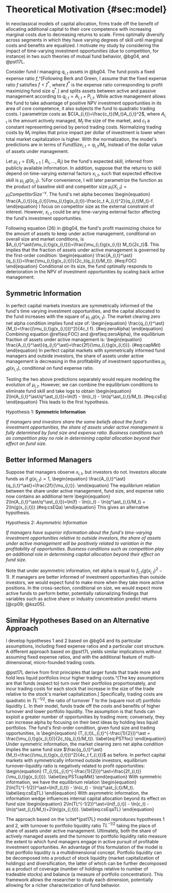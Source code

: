 # Theoretical Motivation {#sec:model}

In neoclassical models of capital allocation, firms trade off the benefit of allocating additional capital to their core competence with increasing marginal costs due to decreasing returns to scale. Firms optimally diversify across segments in which they have varying degrees of skill until marginal costs and benefits are equalized. I motivate my study by considering the impact of time-varying investment opportunities (due to competition, for instance) in two such theories of mutual fund behavior, @bg04, and @pst17L. 

Consider fund $i$ managing $q_{i,t}$ assets in @bg04. The fund posts a fixed expense ratio $f$,^[Following Berk and Green, I assume that the fixed expense ratio $f$ satisfies $f<f^\ast$, where $f^\ast$ is the expense ratio corresponding to profit maximizing fund size $q^\ast$.] and splits assets between active and passive management according to $q_{i,t}=A_{i,t}+P_{i,t}$. While active management allows the fund to take advantage of positive NPV investment opportunities in its area of core competence, it also subjects the fund to quadratic trading costs. I parametrize costs as $C(A_{i,t})=\frac{c_t}{M_t}A_{i,t}^2$, where $A_{i,t}$ is the amount actively managed, $M_t$ the size of the market, and $c_t$ a constant representing period by period trading costs. Normalizing trading costs by $M_t$ implies that price impact per dollar of investment is lower when total market capitalization is higher. With the normalization, the model's predictions are in terms of $FundSize_{i,t}=q_{i,t}/M_t$, instead of the dollar value of assets under management.


Let $\mu_{i,t}=E(R_{t+1}\mid R_1,\ldots,R_t)$ be the fund's expected skill, inferred from publicly available information. In addition, suppose that the returns to skill depend on time-varying external factors $x_{i,t}$, such that expected effective skill is $\mu_{i,t}g(x_{i,t})$. 
%For convenience, I will later parametrize the function as the product of baseline skill and competitor size $\mu_i(X_{i,t})=\mu_i CompetitorSize^{-\gamma}$. 
The fund's net alpha becomes
\begin{equation}
\frac{A_{i,t}}{q_{i,t}}\mu_{i,t}g(x_{i,t})-\frac{c_t A_{i,t}^2}{q_{i,t}M_t}-f. 
\end{equation}
I focus on competitor size as the external constraint of interest. However, $x_{i,t}$ could be any time-varying external factor affecting the fund's investment opportunities.

Following equation (26) in @bg04, the fund's profit maximizing choice for the amount of assets to keep under active management, conditional on overall size and market conditions, is $A_{i,t}^\ast(\mu_{i,t}g(x_{i,t}))=\frac{\mu_{i,t}g(x_{i,t}) M_t}{2c_t}$. This implies that the fraction of assets under active management is governed by the first-order condition:
\begin{equation}
\frac{A_{i,t}^\ast}{q_{i,t}}=\frac{\mu_{i,t}g(x_{i,t})}{2c_t(q_{i,t}/M_t)}.
(\#eq:FOC)
\end{equation}
Conditional on its size, the fund optimally responds to deterioration in the NPV of investment opportunities by scaling back active management. 


## Symmetric Information

In perfect capital markets investors are symmetrically informed of the fund's time varying investment opportunities, and the capital allocated to the fund increases with the square of $\mu_{i,t}g(x_{i,t})$. The market clearing zero net alpha condition implies fund size of:
\begin{equation}
\frac{q_{i,t}^\ast}{M_t}=\frac{(\mu_{i,t}g(x_{i,t}))^2}{4c_t f}.
(\#eq:zeroAlpha)
\end{equation}
Combining equation \@ref(eq:FOC) and \@ref(eq:zeroAlpha), the equilibrium fraction of assets under active management is:
\begin{equation}
\frac{A_{i,t}^\ast}{q_{i,t}^\ast}=\frac{2f}{\mu_{i,t}g(x_{i,t})}.
(\#eq:capMkt)
\end{equation}
In perfect capital markets with symmetrically informed fund managers and outside investors, the share of assets under active management is decreasing in the profitability of investment opportunities $\mu_{i,t}g(x_{i,t})$, conditional on fund expense ratio. 

Testing the two above predictions separately would require modeling the evolution of $\mu_{i,t}$. However, we can combine the equilibrium conditions to eliminate fund skill and take logs to obtain
\begin{equation}
2\ln(A_{i,t}^\ast/q^\ast_{i,t})=\ln(f) - \ln(c_t) - \ln(q^\ast_{i,t}/M_t).
(\#eq:csEq)
\end{equation}
This leads to the first hypothesis.

Hypothesis 1: **Symmetric Information**

*If managers and investors share the same beliefs about the fund's investment opportunities, the share of assets under active management is fully determined by fund size and expense ratio. Business conditions such as competition play no role in determining capital allocation beyond their effect on fund size.*

## Better Informed Managers

Suppose that managers observe $x_{i,t}$, but investors do not. Investors allocate funds as if $g(x_{i,t})=1$,
\begin{equation}
\frac{A_{i,t}^\ast}{q_{i,t}^\ast}=\frac{2f}{\mu_{i,t}}.
\end{equation}
The equilibrium relation between the share under active management, fund size, and expense ratio now contains an additional term
\begin{equation}
2\ln(A_{i,t}^\ast/q^\ast_{i,t})=\ln(f) - \ln(c_t) - \ln(q^\ast_{i,t}/M_t) + 2\ln(g(x_{i,t}))
(\#eq:csEQa)
\end{equation}
This gives an alternative hypothesis.

Hypothesis 2: *Asymmetric Information*

*If managers have superior information about the fund's time-varying investment opportunities relative to outside investors, the share of assets under active management will be positively related to variation in the profitability of opportunities. Business conditions such as competition play an additional role in determining capital allocation beyond their effect on fund size.*

Note that under asymmetric information, net alpha is equal to $f_{i,t}(g(x_{i,t})^2-1)$. If managers are better informed of investment opportunities than outside investors, we would expect fund to make more when they take more active positions. In the cross-section, conditional on size, we would expect more active funds to perform better, potentially rationalizing findings that variables such as active share or industry concentration predict returns [@cp09; @ksz05].


## Similar Hypotheses Based on an Alternative Approach

I develop hypotheses 1 and 2 based on @bg04 and its particular assumptions, including fixed expense ratios and a particular cost structure. A different approach based on @pst17L yields similar implications without assuming fixed expense ratios, and with the additional feature of multi-dimensional, micro-founded trading costs. 

@pst17L derive from first principles that larger funds that trade more and hold less liquid portfolios incur higher trading costs.^[The key assumptions are that funds (expect to) turn over their portfolios proportionately, and incur trading costs for each stock that increase in the size of the trade relative to the stock's market capitalization.] Specifically, trading costs are quadratic in $TL^{-1/2}$, the ratio of turnover $T$ to the (square root of) portfolio liquidity $L$. In their model, funds trade off the costs and benefits of higher turnover and lower portfolio liquidity. The assumption is that funds can exploit a greater number of opportunities by trading more; conversely, they can increase alpha by focusing on their best ideas by holding less liquid portfolios. The fund's first-order condition, given fund size and trading opportunities, is 
\begin{equation}
(T_{i,t}L_{i,t}^{-\frac{1}{2}})^\ast = \frac{\mu_{i,t}g(x_{i,t})}{2c_t(q_{i,t}/M_t)}.
\label{eq:PSTfoc}
\end{equation}
Under symmetric information, the market clearing zero net alpha condition implies the same fund size $\frac{q_{i,t}^\ast}{M_t}=\frac{(\mu_{i,t}g(x_{i,t}))^2}{4c_t f_{i,t}}$ as before. In perfect capital markets with symmetrically informed outside investors, equilibrium turnover-liquidity ratio is negatively related to profit opportunities:
\begin{equation}
(T_{i,t}L_{i,t}^{-\frac{1}{2}})^\ast=\frac{2f_{i,t}}{\mu_{i,t}g(x_{i,t})}.
\label{eq:PSTcapMkt}
\end{equation}
With symmetric information, we have the equilibrium relation
\begin{equation}
2\ln(TL^{-1/2})^\ast=\ln(f_{i,t}) - \ln(c_t) - \ln(q^\ast_{i,t}/M_t).
\label{eq:csEqTL}
\end{equation}
With asymmetric information, the information wedge influences internal capital allocation beyond its effect on fund size
\begin{equation}
2\ln(TL^{-1/2})^\ast=\ln(f_{i,t}) - \ln(c_t) - \ln(q^\ast_{i,t}/M_t)+2\ln(g(x_{i,t})).
\label{eq:csEqaTL}
\end{equation}

The approach based on the \citet*{pst17L} model reproduces hypotheses 1 and 2, with turnover to portfolio liquidity ratio $TL^{-1/2}$ taking the place of share of assets under active management. Ultimately, both the share of actively managed assets and the turnover to portfolio liquidity ratio measure the extent to which fund managers engage in active pursuit of profitable investment opportunities. An advantage of this formulation of the model is that portfolio liquidity is a multidimensional concept. Portfolio liquidity can be decomposed into a product of stock liquidity (market capitalization of holdings) and diversification, the latter of which can be further decomposed as a product of coverage (number of holdings relative to number of tradeable stocks) and balance (a measure of portfolio concentration). This framework allows the researcher to study each dimension, potentially allowing for a richer characterization of fund behavior.
